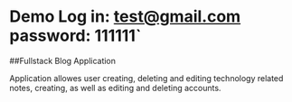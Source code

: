 # Demo Log in: test@gmail.com password: 111111`

##Fullstack Blog Application

Application allowes user creating, deleting and editing technology related notes, creating, as well as editing and deleting accounts.
